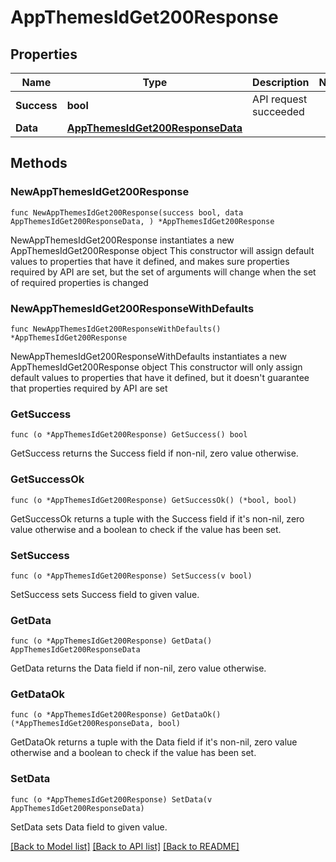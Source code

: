 # AppThemesIdGet200Response

## Properties

Name | Type | Description | Notes
------------ | ------------- | ------------- | -------------
**Success** | **bool** | API request succeeded | 
**Data** | [**AppThemesIdGet200ResponseData**](AppThemesIdGet200ResponseData.md) |  | 

## Methods

### NewAppThemesIdGet200Response

`func NewAppThemesIdGet200Response(success bool, data AppThemesIdGet200ResponseData, ) *AppThemesIdGet200Response`

NewAppThemesIdGet200Response instantiates a new AppThemesIdGet200Response object
This constructor will assign default values to properties that have it defined,
and makes sure properties required by API are set, but the set of arguments
will change when the set of required properties is changed

### NewAppThemesIdGet200ResponseWithDefaults

`func NewAppThemesIdGet200ResponseWithDefaults() *AppThemesIdGet200Response`

NewAppThemesIdGet200ResponseWithDefaults instantiates a new AppThemesIdGet200Response object
This constructor will only assign default values to properties that have it defined,
but it doesn't guarantee that properties required by API are set

### GetSuccess

`func (o *AppThemesIdGet200Response) GetSuccess() bool`

GetSuccess returns the Success field if non-nil, zero value otherwise.

### GetSuccessOk

`func (o *AppThemesIdGet200Response) GetSuccessOk() (*bool, bool)`

GetSuccessOk returns a tuple with the Success field if it's non-nil, zero value otherwise
and a boolean to check if the value has been set.

### SetSuccess

`func (o *AppThemesIdGet200Response) SetSuccess(v bool)`

SetSuccess sets Success field to given value.


### GetData

`func (o *AppThemesIdGet200Response) GetData() AppThemesIdGet200ResponseData`

GetData returns the Data field if non-nil, zero value otherwise.

### GetDataOk

`func (o *AppThemesIdGet200Response) GetDataOk() (*AppThemesIdGet200ResponseData, bool)`

GetDataOk returns a tuple with the Data field if it's non-nil, zero value otherwise
and a boolean to check if the value has been set.

### SetData

`func (o *AppThemesIdGet200Response) SetData(v AppThemesIdGet200ResponseData)`

SetData sets Data field to given value.



[[Back to Model list]](../README.md#documentation-for-models) [[Back to API list]](../README.md#documentation-for-api-endpoints) [[Back to README]](../README.md)


